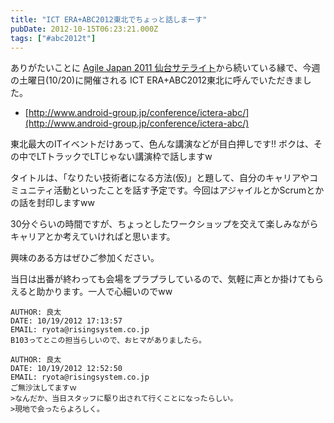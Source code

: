 ```yaml
---
title: "ICT ERA+ABC2012東北でちょっと話しまーす"
pubDate: 2012-10-15T06:23:21.000Z
tags: ["#abc2012t"]
---
```


ありがたいことに [Agile Japan 2011 仙台サテライト](http://d.hatena.ne.jp/nawoto/20110406/1302055294)から続いている縁で、今週の土曜日(10/20)に開催される ICT ERA+ABC2012東北に呼んでいただきました。

- [http://www.android-group.jp/conference/ictera-abc/](http://www.android-group.jp/conference/ictera-abc/)

東北最大のITイベントだけあって、色んな講演などが目白押しです!! ボクは、その中でLTトラックでLTじゃない講演枠で話しますw

タイトルは、「なりたい技術者になる方法(仮)」と題して、自分のキャリアやコミュニティ活動といったことを話す予定です。今回はアジャイルとかScrumとかの話を封印しますww

30分ぐらいの時間ですが、ちょっとしたワークショップを交えて楽しみながらキャリアとか考えていければと思います。

興味のある方はぜひご参加ください。

当日は出番が終わっても会場をプラプラしているので、気軽に声とか掛けてもらえると助かります。一人で心細いのでww
```comment
AUTHOR: 良太
DATE: 10/19/2012 17:13:57
EMAIL: ryota@risingsystem.co.jp
B103ってとこの担当らしいので、おヒマがありましたら。
```

```comment
AUTHOR: 良太
DATE: 10/19/2012 12:52:50
EMAIL: ryota@risingsystem.co.jp
ご無沙汰してますｗ
>なんだか、当日スタッフに駆り出されて行くことになったらしい。
>現地で会ったらよろしく。
```

